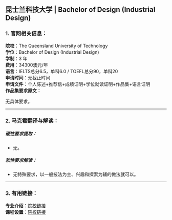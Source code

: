 ## 昆士兰科技大学 | Bachelor of Design (Industrial Design)



### 1. 官网相关信息：

**院校**：The Queensland University of Technology  
**学位**：Bachelor of Design (Industrial Design)  
**学制**：3 年  
**费用**：34300澳元/年  
**语言**：IELTS总分6.5，单科6.0 / TOEFL总分90，单科20    
**申请时间**：无截止时间    
**申请文件**：个人陈述+推荐信+成绩证明+学位就读证明+作品集+语言证明    
**作品集要求原文：**   

无具体要求。



---


### 2. 马克君翻译与解读：

##### 硬性要求提取：
- 无。  

##### 软性要求解读：
- 无特殊要求，以一般技法为主、兴趣和探索为辅的做法就可以。


---


### 3. 有用链接：

**专业介绍**：[院校链接](https://www.qut.edu.au/courses/bachelor-of-design-industrial-design)  
**课程设置**：[院校链接](https://www.qut.edu.au/courses/bachelor-of-design-industrial-design#details-and-units)  
